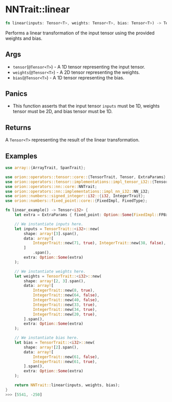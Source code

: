 # NNTrait::linear

```rust
fn linear(inputs: Tensor<T>, weights: Tensor<T>, bias: Tensor<T>) -> Tensor<T>
```

Performs a linear transformation of the input tensor using the provided weights and bias.

## Args

* `tensor`(`@Tensor<T>`) - A 1D tensor representing the input tensor.
* `weights`(`@Tensor<T>`) - A 2D tensor representing the weights.
* `bias`(`@Tensor<T>`) - A 1D tensor representing the bias.

## Panics

* This function asserts that the input tensor `inputs` must be 1D, weights tensor must be 2D, and bias tensor must be 1D.

## Returns

A `Tensor<T>` representing the result of the linear transformation.

## Examples

```rust
use array::{ArrayTrait, SpanTrait};

use orion::operators::tensor::core::{TensorTrait, Tensor, ExtraParams};
use orion::operators::tensor::implementations::impl_tensor_i32::{Tensor_i32};
use orion::operators::nn::core::NNTrait;
use orion::operators::nn::implementations::impl_nn_i32::NN_i32;
use orion::numbers::signed_integer::i32::{i32, IntegerTrait};
use orion::numbers::fixed_point::core::{FixedImpl, FixedType};

fn linear_example() -> Tensor<i32> {
    let extra = ExtraParams { fixed_point: Option::Some(FixedImpl::FP8x23) };

    // We instantiate inputs here.
    let inputs = TensorTrait::<i32>::new(
        shape: array![3].span(),
        data: array![
            IntegerTrait::new(71, true), IntegerTrait::new(38, false), IntegerTrait::new(62, false), 
        ]
            .span(),
        extra: Option::Some(extra)
    );

    // We instantiate weights here.
    let weights = TensorTrait::<i32>::new(
        shape: array![2, 3].span(),
        data: array![
            IntegerTrait::new(8, true),
            IntegerTrait::new(64, false),
            IntegerTrait::new(40, false),
            IntegerTrait::new(33, true),
            IntegerTrait::new(34, true),
            IntegerTrait::new(20, true),
        ].span(),
        extra: Option::Some(extra)
    );

    // We instantiate bias here.
    let bias = TensorTrait::<i32>::new(
        shape: array![2].span(),
        data: array![
            IntegerTrait::new(61, false),
            IntegerTrait::new(61, true),
        ].span(),
        extra: Option::Some(extra)
    );

    return NNTrait::linear(inputs, weights, bias);
}
>>> [5541, -250]
````
